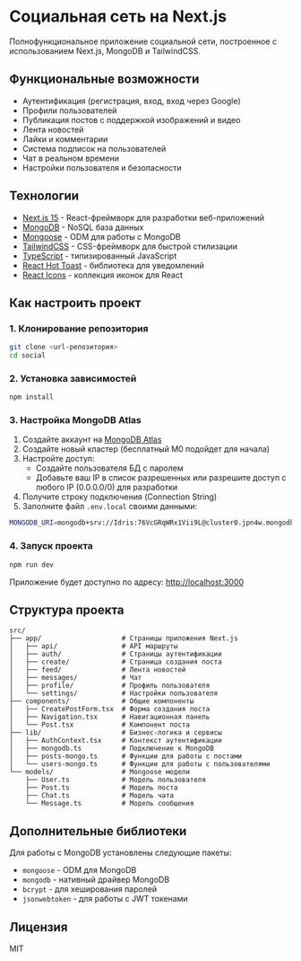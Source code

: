 # Социальная сеть на Next.js

Полнофункциональное приложение социальной сети, построенное с использованием Next.js, MongoDB и TailwindCSS.

## Функциональные возможности

- Аутентификация (регистрация, вход, вход через Google)
- Профили пользователей
- Публикация постов с поддержкой изображений и видео
- Лента новостей
- Лайки и комментарии
- Система подписок на пользователей
- Чат в реальном времени
- Настройки пользователя и безопасности

## Технологии

- [Next.js 15](https://nextjs.org/) - React-фреймворк для разработки веб-приложений
- [MongoDB](https://www.mongodb.com/) - NoSQL база данных
- [Mongoose](https://mongoosejs.com/) - ODM для работы с MongoDB
- [TailwindCSS](https://tailwindcss.com/) - CSS-фреймворк для быстрой стилизации
- [TypeScript](https://www.typescriptlang.org/) - типизированный JavaScript
- [React Hot Toast](https://react-hot-toast.com/) - библиотека для уведомлений
- [React Icons](https://react-icons.github.io/react-icons/) - коллекция иконок для React

## Как настроить проект

### 1. Клонирование репозитория

```bash
git clone <url-репозитория>
cd social
```

### 2. Установка зависимостей

```bash
npm install
```

### 3. Настройка MongoDB Atlas

1. Создайте аккаунт на [MongoDB Atlas](https://www.mongodb.com/cloud/atlas/register)
2. Создайте новый кластер (бесплатный M0 подойдет для начала)
3. Настройте доступ:
   - Создайте пользователя БД с паролем
   - Добавьте ваш IP в список разрешенных или разрешите доступ с любого IP (0.0.0.0/0) для разработки
4. Получите строку подключения (Connection String)
5. Заполните файл `.env.local` своими данными:

```bash
MONGODB_URI=mongodb+srv://Idris:76VcGRqWRx1Vii9L@cluster0.jpn4w.mongodb.net/?retryWrites=true&w=majority&appName=Cluster0
```

### 4. Запуск проекта

```bash
npm run dev
```

Приложение будет доступно по адресу: [http://localhost:3000](http://localhost:3000)

## Структура проекта

```
src/
├── app/                    # Страницы приложения Next.js
│   ├── api/                # API маршруты
│   ├── auth/               # Страницы аутентификации
│   ├── create/             # Страница создания поста
│   ├── feed/               # Лента новостей
│   ├── messages/           # Чат
│   ├── profile/            # Профиль пользователя
│   └── settings/           # Настройки пользователя
├── components/             # Общие компоненты
│   ├── CreatePostForm.tsx  # Форма создания поста
│   ├── Navigation.tsx      # Навигационная панель
│   └── Post.tsx            # Компонент поста
├── lib/                    # Бизнес-логика и сервисы
│   ├── AuthContext.tsx     # Контекст аутентификации
│   ├── mongodb.ts          # Подключение к MongoDB
│   ├── posts-mongo.ts      # Функции для работы с постами
│   └── users-mongo.ts      # Функции для работы с пользователями
└── models/                 # Mongoose модели
    ├── User.ts             # Модель пользователя
    ├── Post.ts             # Модель поста
    ├── Chat.ts             # Модель чата
    └── Message.ts          # Модель сообщения
```

## Дополнительные библиотеки

Для работы с MongoDB установлены следующие пакеты:
- `mongoose` - ODM для MongoDB
- `mongodb` - нативный драйвер MongoDB
- `bcrypt` - для хеширования паролей
- `jsonwebtoken` - для работы с JWT токенами

## Лицензия

MIT
